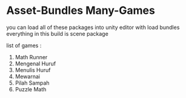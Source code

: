 # Asset-Bundles Many-Games
you can load all of these packages into unity editor with load bundles
everything in this build is scene package

list of games : 
1. Math Runner
2. Mengenal Huruf
3. Menulis Huruf
4. Mewarnai
5. Pilah Sampah
6. Puzzle Math


